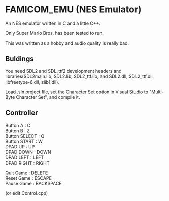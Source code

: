 # FAMICOM_EMU (NES Emulator)

An NES emulator written in C and a little C++.

Only Super Mario Bros. has been tested to run.

This was written as a hobby and audio quality is really bad.

## Buldings

You need SDL2 and SDL_ttf2 development headers and libraries(SDL2main.lib, SDL2.lib, SDL2_ttf.lib, and SDL2.dll, SDL2_ttf.dll, libfreetype-6.dll, zlib1.dll).

Load .sln project file, set the Character Set option in Visual Studio to "Multi-Byte Character Set", and compile it.

## Controller

Button A : C  
Button B : Z  
Button SELECT : Q  
Button START : W  
DPAD UP : UP  
DPAD DOWN : DOWN  
DPAD LEFT : LEFT  
DPAD RIGHT : RIGHT  

Quit Game : DELETE  
Reset Game : ESCAPE  
Pause Game : BACKSPACE  

(or edit Control.cpp)
